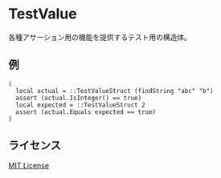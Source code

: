# TestValue

各種アサーション用の機能を提供するテスト用の構造体。

## 例

```maxscript
(
  local actual = ::TestValueStruct (findString "abc" "b")
  assert (actual.IsInteger() == true)
  local expected = ::TestValueStruct 2
  assert (actual.Equals expected == true)
)
```

## ライセンス

[MIT License](https://github.com/imaoki/TestValue/blob/main/LICENSE)
